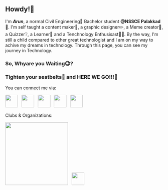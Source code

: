 ## Howdy!👋

I'm ***Arun***, a normal Civil Engineering👷 Bachelor student **@NSSCE Palakkad🏫**. I'm self taught a content maker📄, a graphic designer✏️, a Meme creator🤩, a Quizzer❔, a Learner📙 and a Tenchnology Enthusisast🧑‍💻. By the way, I'm still a child compared to other great technologist and I am on my way to achive my dreams in technology. Through this page, you can see my journey in Technology.

### So, Whyare you Waiting😉?
### Tighten your seatbelts💺 and HERE WE GO!!!🤩
You can connect me via:

<a href="https://www.instagram.com/_kryp_tonian__/" target="_blank"><img src="https://upload.wikimedia.org/wikipedia/commons/thumb/e/e7/Instagram_logo_2016.svg/2048px-Instagram_logo_2016.svg.png" width="40" ></a> &nbsp; <a href="https://www.linkedin.com/in/arun-ghosh-a-3b7bb2250/" target="_blank"><img src="https://upload.wikimedia.org/wikipedia/commons/thumb/c/ca/LinkedIn_logo_initials.png/900px-LinkedIn_logo_initials.png?20140125013055" width="40"></a> &nbsp; <a href="https://medium.com/@_kryp_tonian__" target="_blank"><img src="https://upload.wikimedia.org/wikipedia/commons/thumb/f/fa/Medium_Logo.webp/220px-Medium_Logo.webp.png?20201209043112" width="40"></a> &nbsp; <a href="https://twitter.com/kryp_tonian_"><img src="https://upload.wikimedia.org/wikipedia/commons/6/6f/Logo_of_Twitter.svg" width="40"></a> &nbsp; <a href="https://www.threads.net/@_kryp_tonian__" target="_blank"><img src="https://upload.wikimedia.org/wikipedia/commons/thumb/9/9d/Threads_%28app%29_logo.svg/768px-Threads_%28app%29_logo.svg.png" width="40"></a>

Clubs & Organizations:

<a href="https://app.mulearn.org/profile/arunghosha@mulearn" target="_blank"><img src="https://mulearn.notion.site/image/https%3A%2F%2Fs3-us-west-2.amazonaws.com%2Fsecure.notion-static.com%2Fcc29eb70-ce03-4026-81e3-d28f31465c4d%2FLogo.png?id=f9ffe35e-15e1-4188-b1a8-34b9b5d23535&table=block&spaceId=be508055-0311-452f-8715-e58ce6ed999f&width=2000&userId=&cache=v2" width="200"></a> &nbsp; <a href="https://www.linkedin.com/company/celestia-nssce/mycompany/" target="_blank"><img src="https://media.licdn.com/dms/image/C560BAQGErc7iB_Xdyw/company-logo_200_200/0/1622467231735?e=1696464000&v=beta&t=lJryhp9KZgfsbfWc63ibMGFCeYeXmCW1dfZ2TJS4oSE" width="40"></a>
